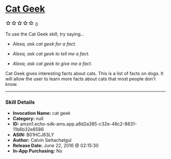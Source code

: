 # [Cat Geek](http://alexa.amazon.com/#skills/amzn1.echo-sdk-ams.app.a8d2a385-c32e-48c2-8831-11b6b32e8586)
![0 stars](../../images/ic_star_border_black_18dp_1x.png)![0 stars](../../images/ic_star_border_black_18dp_1x.png)![0 stars](../../images/ic_star_border_black_18dp_1x.png)![0 stars](../../images/ic_star_border_black_18dp_1x.png)![0 stars](../../images/ic_star_border_black_18dp_1x.png) 0

To use the Cat Geek skill, try saying...

* *Alexa, ask cat geek for a fact.*

* *Alexa, ask cat geek to tell me a fact.*

* *Alexa, ask cat geek to give me a fact.*

Cat Geek gives interesting facts about cats.  This is a list of facts on dogs.  It will allow the user to learn more facts about cats that most people don't know.

***

### Skill Details

* **Invocation Name:** cat geek
* **Category:** null
* **ID:** amzn1.echo-sdk-ams.app.a8d2a385-c32e-48c2-8831-11b6b32e8586
* **ASIN:** B01HCJ83LY
* **Author:** Calvin Settachatgul
* **Release Date:** June 22, 2016 @ 02:15:30
* **In-App Purchasing:** No
